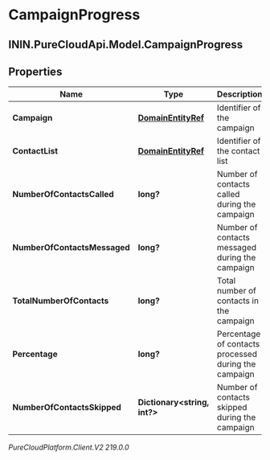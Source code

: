 # CampaignProgress

## ININ.PureCloudApi.Model.CampaignProgress

## Properties

|Name | Type | Description | Notes|
|------------ | ------------- | ------------- | -------------|
| **Campaign** | [**DomainEntityRef**](DomainEntityRef) | Identifier of the campaign | |
| **ContactList** | [**DomainEntityRef**](DomainEntityRef) | Identifier of the contact list | |
| **NumberOfContactsCalled** | **long?** | Number of contacts called during the campaign | [optional] |
| **NumberOfContactsMessaged** | **long?** | Number of contacts messaged during the campaign | [optional] |
| **TotalNumberOfContacts** | **long?** | Total number of contacts in the campaign | [optional] |
| **Percentage** | **long?** | Percentage of contacts processed during the campaign | [optional] |
| **NumberOfContactsSkipped** | **Dictionary&lt;string, int?&gt;** | Number of contacts skipped during the campaign | [optional] |



_PureCloudPlatform.Client.V2 219.0.0_
